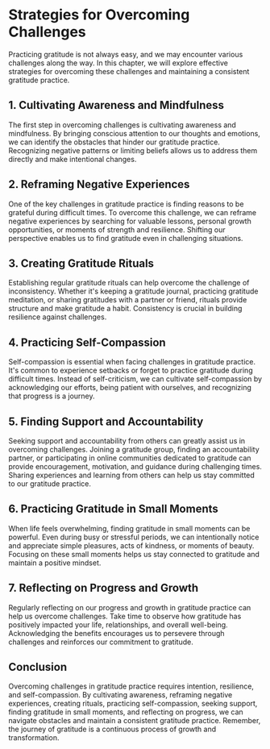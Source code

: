 Strategies for Overcoming Challenges
===============================================

Practicing gratitude is not always easy, and we may encounter various challenges along the way. In this chapter, we will explore effective strategies for overcoming these challenges and maintaining a consistent gratitude practice.

1\. Cultivating Awareness and Mindfulness
----------------------------------------

The first step in overcoming challenges is cultivating awareness and mindfulness. By bringing conscious attention to our thoughts and emotions, we can identify the obstacles that hinder our gratitude practice. Recognizing negative patterns or limiting beliefs allows us to address them directly and make intentional changes.

2\. Reframing Negative Experiences
---------------------------------

One of the key challenges in gratitude practice is finding reasons to be grateful during difficult times. To overcome this challenge, we can reframe negative experiences by searching for valuable lessons, personal growth opportunities, or moments of strength and resilience. Shifting our perspective enables us to find gratitude even in challenging situations.

3\. Creating Gratitude Rituals
-----------------------------

Establishing regular gratitude rituals can help overcome the challenge of inconsistency. Whether it's keeping a gratitude journal, practicing gratitude meditation, or sharing gratitudes with a partner or friend, rituals provide structure and make gratitude a habit. Consistency is crucial in building resilience against challenges.

4\. Practicing Self-Compassion
-----------------------------

Self-compassion is essential when facing challenges in gratitude practice. It's common to experience setbacks or forget to practice gratitude during difficult times. Instead of self-criticism, we can cultivate self-compassion by acknowledging our efforts, being patient with ourselves, and recognizing that progress is a journey.

5\. Finding Support and Accountability
-------------------------------------

Seeking support and accountability from others can greatly assist us in overcoming challenges. Joining a gratitude group, finding an accountability partner, or participating in online communities dedicated to gratitude can provide encouragement, motivation, and guidance during challenging times. Sharing experiences and learning from others can help us stay committed to our gratitude practice.

6\. Practicing Gratitude in Small Moments
----------------------------------------

When life feels overwhelming, finding gratitude in small moments can be powerful. Even during busy or stressful periods, we can intentionally notice and appreciate simple pleasures, acts of kindness, or moments of beauty. Focusing on these small moments helps us stay connected to gratitude and maintain a positive mindset.

7\. Reflecting on Progress and Growth
------------------------------------

Regularly reflecting on our progress and growth in gratitude practice can help us overcome challenges. Take time to observe how gratitude has positively impacted your life, relationships, and overall well-being. Acknowledging the benefits encourages us to persevere through challenges and reinforces our commitment to gratitude.

Conclusion
----------

Overcoming challenges in gratitude practice requires intention, resilience, and self-compassion. By cultivating awareness, reframing negative experiences, creating rituals, practicing self-compassion, seeking support, finding gratitude in small moments, and reflecting on progress, we can navigate obstacles and maintain a consistent gratitude practice. Remember, the journey of gratitude is a continuous process of growth and transformation.
